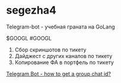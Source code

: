 # segezha4

Telegram-bot - учебная граната на GoLang

$GOOGL #GOOGL

1. Сбор скриншотов по тикету
2. Дайджест с других каналов по тикету
3. Копирование ФА в портфель по тикету

[Telegram Bot - how to get a group chat id?](https://stackoverflow.com/questions/32423837/telegram-bot-how-to-get-a-group-chat-id)
